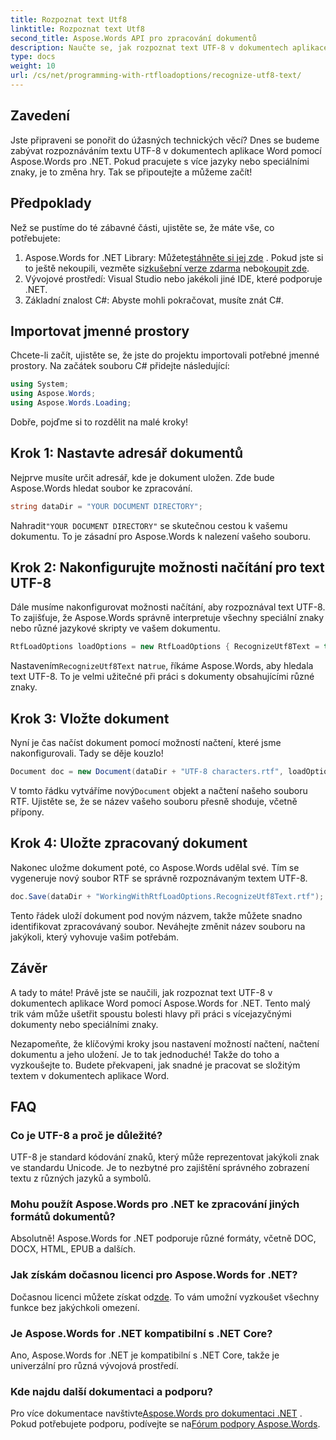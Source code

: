 ```yaml
---
title: Rozpoznat text Utf8
linktitle: Rozpoznat text Utf8
second_title: Aspose.Words API pro zpracování dokumentů
description: Naučte se, jak rozpoznat text UTF-8 v dokumentech aplikace Word pomocí Aspose.Words for .NET, pomocí tohoto podrobného průvodce krok za krokem.
type: docs
weight: 10
url: /cs/net/programming-with-rtfloadoptions/recognize-utf8-text/
---
```

## Zavedení

Jste připraveni se ponořit do úžasných technických věcí? Dnes se budeme zabývat rozpoznáváním textu UTF-8 v dokumentech aplikace Word pomocí Aspose.Words pro .NET. Pokud pracujete s více jazyky nebo speciálními znaky, je to změna hry. Tak se připoutejte a můžeme začít!

## Předpoklady

Než se pustíme do té zábavné části, ujistěte se, že máte vše, co potřebujete:

1.  Aspose.Words for .NET Library: Můžete[stáhněte si jej zde](https://releases.aspose.com/words/net/) . Pokud jste si to ještě nekoupili, vezměte si[zkušební verze zdarma](https://releases.aspose.com/) nebo[koupit zde](https://purchase.aspose.com/buy).
2. Vývojové prostředí: Visual Studio nebo jakékoli jiné IDE, které podporuje .NET.
3. Základní znalost C#: Abyste mohli pokračovat, musíte znát C#.

## Importovat jmenné prostory

Chcete-li začít, ujistěte se, že jste do projektu importovali potřebné jmenné prostory. Na začátek souboru C# přidejte následující:

```csharp
using System;
using Aspose.Words;
using Aspose.Words.Loading;
```

Dobře, pojďme si to rozdělit na malé kroky!

## Krok 1: Nastavte adresář dokumentů

Nejprve musíte určit adresář, kde je dokument uložen. Zde bude Aspose.Words hledat soubor ke zpracování.

```csharp
string dataDir = "YOUR DOCUMENT DIRECTORY";
```

 Nahradit`"YOUR DOCUMENT DIRECTORY"` se skutečnou cestou k vašemu dokumentu. To je zásadní pro Aspose.Words k nalezení vašeho souboru.

## Krok 2: Nakonfigurujte možnosti načítání pro text UTF-8

Dále musíme nakonfigurovat možnosti načítání, aby rozpoznával text UTF-8. To zajišťuje, že Aspose.Words správně interpretuje všechny speciální znaky nebo různé jazykové skripty ve vašem dokumentu.

```csharp
RtfLoadOptions loadOptions = new RtfLoadOptions { RecognizeUtf8Text = true };
```

 Nastavením`RecognizeUtf8Text` na`true`, říkáme Aspose.Words, aby hledala text UTF-8. To je velmi užitečné při práci s dokumenty obsahujícími různé znaky.

## Krok 3: Vložte dokument

Nyní je čas načíst dokument pomocí možností načtení, které jsme nakonfigurovali. Tady se děje kouzlo!

```csharp
Document doc = new Document(dataDir + "UTF-8 characters.rtf", loadOptions);
```

 V tomto řádku vytváříme nový`Document` objekt a načtení našeho souboru RTF. Ujistěte se, že se název vašeho souboru přesně shoduje, včetně přípony.

## Krok 4: Uložte zpracovaný dokument

Nakonec uložme dokument poté, co Aspose.Words udělal své. Tím se vygeneruje nový soubor RTF se správně rozpoznávaným textem UTF-8.

```csharp
doc.Save(dataDir + "WorkingWithRtfLoadOptions.RecognizeUtf8Text.rtf");
```

Tento řádek uloží dokument pod novým názvem, takže můžete snadno identifikovat zpracovávaný soubor. Neváhejte změnit název souboru na jakýkoli, který vyhovuje vašim potřebám.

## Závěr

A tady to máte! Právě jste se naučili, jak rozpoznat text UTF-8 v dokumentech aplikace Word pomocí Aspose.Words for .NET. Tento malý trik vám může ušetřit spoustu bolesti hlavy při práci s vícejazyčnými dokumenty nebo speciálními znaky.

Nezapomeňte, že klíčovými kroky jsou nastavení možností načtení, načtení dokumentu a jeho uložení. Je to tak jednoduché! Takže do toho a vyzkoušejte to. Budete překvapeni, jak snadné je pracovat se složitým textem v dokumentech aplikace Word.

## FAQ

### Co je UTF-8 a proč je důležité?

UTF-8 je standard kódování znaků, který může reprezentovat jakýkoli znak ve standardu Unicode. Je to nezbytné pro zajištění správného zobrazení textu z různých jazyků a symbolů.

### Mohu použít Aspose.Words pro .NET ke zpracování jiných formátů dokumentů?

Absolutně! Aspose.Words for .NET podporuje různé formáty, včetně DOC, DOCX, HTML, EPUB a dalších.

### Jak získám dočasnou licenci pro Aspose.Words for .NET?

 Dočasnou licenci můžete získat od[zde](https://purchase.aspose.com/temporary-license/). To vám umožní vyzkoušet všechny funkce bez jakýchkoli omezení.

### Je Aspose.Words for .NET kompatibilní s .NET Core?

Ano, Aspose.Words for .NET je kompatibilní s .NET Core, takže je univerzální pro různá vývojová prostředí.

### Kde najdu další dokumentaci a podporu?

 Pro více dokumentace navštivte[Aspose.Words pro dokumentaci .NET](https://reference.aspose.com/words/net/) . Pokud potřebujete podporu, podívejte se na[Fórum podpory Aspose.Words](https://forum.aspose.com/c/words/8).